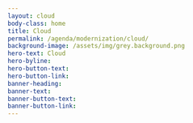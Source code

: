 ```yaml
---
layout: cloud
body-class: home
title: Cloud
permalink: /agenda/modernization/cloud/
background-image: /assets/img/grey.background.png
hero-text: Cloud
hero-byline:
hero-button-text: 
hero-button-link: 
banner-heading: 
banner-text: 
banner-button-text: 
banner-button-link: 
---
```

